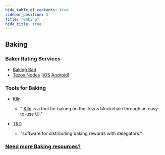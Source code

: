 ```yaml
---
hide_table_of_contents: true
sidebar_position: 3
title: "Baking"
hide_title: true
---
```

## Baking

### Baker Rating Services

* [Baking Bad](https://baking-bad.org)
* [Tezos Nodes](https://www.tezos-nodes.com/) \([iOS](https://apps.apple.com/us/app/tezos-nodes/id1517012548?l=&ls=1) [Android](https://play.google.com/store/apps/details?id=com.tezosnodes.tezosnodes)\)

### Tools for Baking

* [Kiln](https://tezos-kiln.org/)
  * " [Kiln](https://gitlab.com/obsidian.systems/kiln) is a tool for baking on the Tezos blockchain through an easy-to-use UI."
* [TRD](https://github.com/tezosland/tezos-reward-distributer)

  * "software for distributing baking rewards with delegators."

### [Need more Baking resources?](/use/baking/key-baking-resources/)

